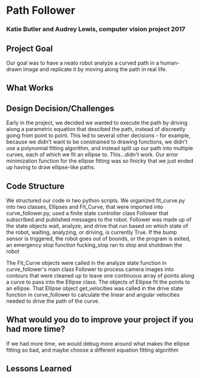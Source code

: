 # Path Follower
### Katie Butler and Audrey Lewis, computer vision project 2017


## Project Goal
Our goal was to have a neato robot analyze a curved path in a human-drawn image and replicate it by moving along the path in real life.

## What Works


## Design Decision/Challenges
Early in the project, we decided we wanted to execute the path by driving along a parametric equation that descibed the path, instead of discreetly going from point to point. This led to several other decisions - for example, because we didn't want to be constrained to drawing functions, we didn't use a polynomial fitting algorithm, and instead split up our path into multiple curves, each of which we fit an ellipse to. This...didn't work. Our error minimization function for the ellipse fitting was so finicky that we just ended up having to draw ellipse-like paths.


## Code Structure
We structured our code in two python scripts. We organized fit_curve.py into two classes, Ellipses and Fit_Curve, that were imported into curve_follower.py, used a finite state controller class Follower that subscribed and published messages to the robot. Follower was made up of the state objects wait, analyze, and drive that run based on which state of the robot, waiting, analyzing, or driving, is currently True. If the bump sensor is triggered, the robot goes out of bounds, or the program is exited, an emergency stop function fucking_stop ran to stop and shutdown the robot

The Fit_Curve objects were called in the analyze state function in curve_follower's main class Follower to process camera images into contours that were cleaned up to leave one continuous array of points along a curve to pass into the Ellipse class. The objects of Ellipse fit the points to an ellipse. That Ellipse object get_velocities was called in the drive state function in curve_follower to calculate the linear and angular velocities needed to drive the path of the curve.


## What would you do to improve your project if you had more time?
If we had more time, we would debug more around what makes the ellipse fitting so bad, and maybe choose a different equation fitting algorithm

## Lessons Learned


